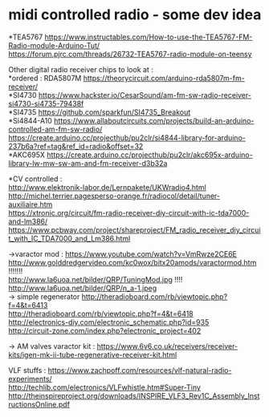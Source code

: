 # midi controlled radio - some dev idea  
*TEA5767 https://www.instructables.com/How-to-use-the-TEA5767-FM-Radio-module-Arduino-Tut/  
https://forum.pjrc.com/threads/26732-TEA5767-radio-module-on-teensy  
  
Other digital radio receiver chips to look at :  
*ordered : RDA5807M https://theorycircuit.com/arduino-rda5807m-fm-receiver/  
*SI4730  https://www.hackster.io/CesarSound/am-fm-sw-radio-receiver-si4730-si4735-79438f  
*SI4735  https://github.com/sparkfun/SI4735_Breakout  
*Si4844-A10 https://www.allaboutcircuits.com/projects/build-an-arduino-controlled-am-fm-sw-radio/  https://create.arduino.cc/projecthub/pu2clr/si4844-library-for-arduino-237b6a?ref=tag&ref_id=radio&offset=32  
*AKC695X https://create.arduino.cc/projecthub/pu2clr/akc695x-arduino-library-lw-mw-sw-am-and-fm-receiver-d3b32a  
  

*CV controlled :  
http://www.elektronik-labor.de/Lernpakete/UKWradio4.html  
http://michel.terrier.pagesperso-orange.fr/radiocol/detail/tuner-auxiliaire.htm  
https://xtronic.org/circuit/fm-radio-receiver-diy-circuit-with-ic-tda7000-and-lm386/ https://www.pcbway.com/project/shareproject/FM_radio_receiver_diy_circuit_with_IC_TDA7000_and_Lm386.html  
  
    
->varactor mod : https://www.youtube.com/watch?v=VmRwze2CE6E  
http://www.golddredgervideo.com/kc0wox/bitx20amods/varactormod.htm !!!!!!!  
http://www.la6uoa.net/bilder/QRP/TuningMod.jpg !!!!  http://www.la6uoa.net/bilder/QRP/n_a-1.jpeg  
-> simple regenerator http://theradioboard.com/rb/viewtopic.php?f=4&t=6413  
http://theradioboard.com/rb/viewtopic.php?f=4&t=6418  
http://electronics-diy.com/electronic_schematic.php?id=935  
http://circuit-zone.com/index.php?electronic_project=402  
  
-> AM valves varactor kit : https://www.6v6.co.uk/receivers/receiver-kits/igen-mk-ii-tube-regenerative-receiver-kit.html  

VLF stuffs :
https://www.zachpoff.com/resources/vlf-natural-radio-experiments/  
http://techlib.com/electronics/VLFwhistle.htm#Super-Tiny  
http://theinspireproject.org/downloads/INSPIRE_VLF3_Rev1C_Assembly_InstructionsOnline.pdf  
